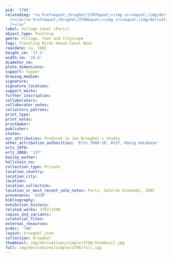 ```yaml
---
pid: '3708'
relatedimg: "<a href=&quot;/brughel/3707&quot;><img src=&quot;/img/derivatives/simple/3707/thumbnail.jpg&quot;
  /></a>|<a href=&quot;/brughel/3709&quot;><img src=&quot;/img/derivatives/simple/3709/thumbnail.jpg&quot;
  /></a>"
label: Village Canal (Paris)
object_type: Painting
genre: Village, Town and Cityscape
tags: Traveling Birds House Canal Boat
realdate: ca. 1602
height_cm: '17.3'
width_cm: '24.5'
diameter_cm: 
plate_dimensions: 
support: Copper
drawing_medium: 
signature: 
signature_location: 
support_marks: 
further_inscription: 
collaborators: 
collaborator_notes: 
collectors_patrons: 
print_type: 
print_notes: 
printmaker: 
publisher: 
states: 
our_attribution: Produced in Jan Brueghel's Studio
other_attribution_authorities: 'Ertz 2008-10, #137, Honig database'
ertz_1979: 
ertz_2008: '137'
bailey_walker: 
hollstein_no: 
collection_type: Private
location_country: 
location_city: 
location: 
location_collection: 
location_or_most_recent_sale_notes: Paris, Galerie Gismondi, 1985
provenance: '6330'
bibliography: 
exhibition_history: 
related_works: 3707|3709
copies_and_variants: 
curatorial_files: 
external_resources: 
order: '740'
layout: brueghel_item
collection: brueghel
thumbnail: img/derivatives/simple/3708/thumbnail.jpg
full: img/derivatives/simple/3708/full.jpg
---
```

